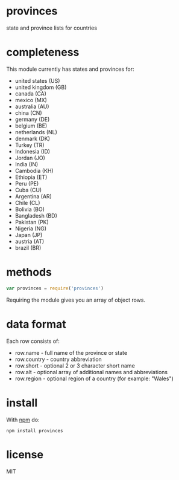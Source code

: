 # provinces

state and province lists for countries

# completeness

This module currently has states and provinces for:

* united states (US)
* united kingdom (GB)
* canada (CA)
* mexico (MX)
* australia (AU)
* china (CN)
* germany (DE)
* belgium (BE)
* netherlands (NL)
* denmark (DK)
* Turkey (TR)
* Indonesia (ID)
* Jordan (JO)
* India (IN)
* Cambodia (KH)
* Ethiopia (ET)
* Peru (PE)
* Cuba (CU)
* Argentina (AR)
* Chile (CL)
* Bolivia (BO)
* Bangladesh (BD)
* Pakistan (PK)
* Nigeria (NG)
* Japan (JP)
* austria (AT)
* brazil (BR)

# methods

``` js
var provinces = require('provinces')
```

Requiring the module gives you an array of object rows.

# data format

Each row consists of:

* row.name - full name of the province or state
* row.country - country abbreviation
* row.short - optional 2 or 3 character short name
* row.alt - optional array of additional names and abbreviations
* row.region - optional region of a country (for example: "Wales")

# install

With [npm](https://npmjs.org) do:

```
npm install provinces
```

# license

MIT
